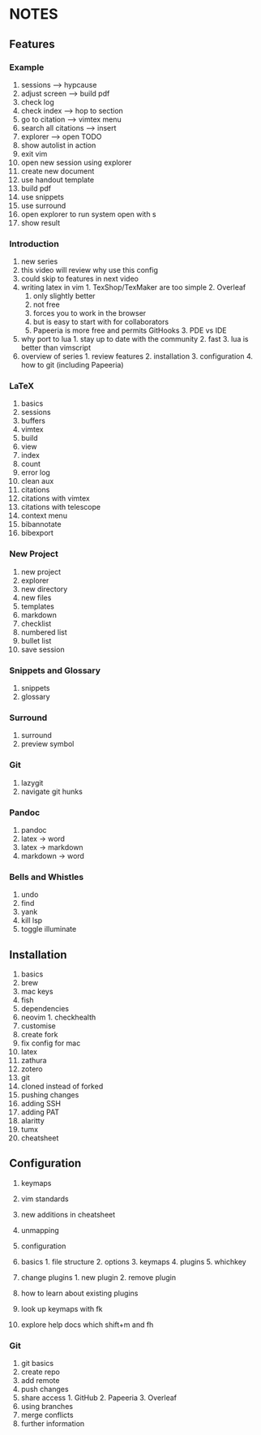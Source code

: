 # NOTES

## Features

### Example

1. sessions --> hypcause
2. adjust screen --> build pdf
3. check log
4. check index --> hop to section
5. go to citation --> vimtex menu
6. search all citations --> insert
7. explorer --> open TODO
8. show autolist in action
9. exit vim
10. open new session using explorer
11. create new document
12. use handout template
13. build pdf
14. use snippets
15. use surround
16. open explorer to run system open with s
17. show result

### Introduction

1. new series
  1. this video will review why use this config
  2. could skip to features in next video
  3. writing latex in vim
    1. TexShop/TexMaker are too simple
    2. Overleaf
      1. only slightly better
      2. not free
      3. forces you to work in the browser
      4. but is easy to start with for collaborators
      5. Papeeria is more free and permits GitHooks
    3. PDE vs IDE
  4. why port to lua
    1. stay up to date with the community
    2. fast
    3. lua is better than vimscript
  5. overview of series
    1. review features
    2. installation
    3. configuration
    4. how to git (including Papeeria)

### LaTeX

1. basics
  1. sessions
  2. buffers
2. vimtex
  1. build
  2. view
  3. index
  4. count
  5. error log
  6. clean aux
3. citations
  1. citations with vimtex
  2. citations with telescope
  3. context menu
  4. bibannotate
5. bibexport

### New Project

1. new project
2. explorer
  3. new directory
  4. new files
3. templates
4. markdown
  2. checklist
  3. numbered list
  4. bullet list
5. save session

### Snippets and Glossary

1. snippets
2. glossary

### Surround

1. surround
2. preview symbol

### Git

1. lazygit
2. navigate git hunks

### Pandoc

1. pandoc
  2. latex -> word
  5. latex -> markdown
  3. markdown -> word

### Bells and Whistles

1. undo
2. find
3. yank
4. kill lsp
5. toggle illuminate


## Installation

1. basics
  1. brew
  2. mac keys
  3. fish
  4. dependencies
  5. neovim
    1. checkhealth
2. customise
  3. create fork
  4. fix config for mac
  5. latex
  6. zathura
3. zotero
4. git
  1. cloned instead of forked
  2. pushing changes
  3. adding SSH
  4. adding PAT
5. alaritty
6. tumx
7. cheatsheet


## Configuration

1. keymaps
  1. vim standards
  2. new additions in cheatsheet
  3. unmapping

1. configuration
  1. basics
    1. file structure
    2. options
    3. keymaps
    4. plugins
    5. whichkey
  2. change plugins
    1. new plugin
    2. remove plugin
  3. how to learn about existing plugins
  4. look up keymaps with <space>fk
  5. explore help docs which shift+m and <space>fh

### Git

1. git basics
  1. create repo
  2. add remote
  3. push changes
  4. share access
    1. GitHub
    2. Papeeria
    3. Overleaf
  5. using branches
  6. merge conflicts
  7. further information
